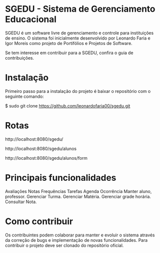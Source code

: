 # SGEDU - Sistema de Gerenciamento Educacional
SGEDU é um software livre de gerenciamento e controle para instituições de ensino. O sistema foi inicialmente desenvolvido por Leonardo Faria e Igor Moreis como projeto de Portifólios e Projetos de Software.

Se tem interesse em contribuir para a SGEDU, confira o guia de contribuições.

# Instalação
Primeiro passo para a instalação do projeto é baixar o repositório com o seguinte comando:

$ sudo git clone https://github.com/leonardofaria00/sgedu.git

# Rotas
http://localhost:8080/sgedu/

http://localhost:8080/sgedu/alunos

http://localhost:8080/sgedu/alunos/form

# Principais funcionalidades
Avaliações
Notas
Frequências
Tarefas
Agenda
Ocorrência
Manter aluno, professor.
Gerenciar Turma.
Gerenciar Matéria.
Gerenciar grade horária.
Consultar Nota.

# Como contribuir
Os contribuintes podem colaborar para manter e evoluir o sistema através da correção de bugs e implementação de novas funcionalidades. Para contribuir o projeto deve ser clonado do repositório oficial.
